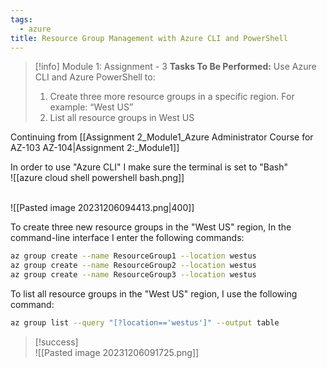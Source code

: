 ```yaml
---
tags:
  - azure
title: Resource Group Management with Azure CLI and PowerShell
---
```

<!--
**Advancing Azure Skills: Azure CLI for Resource Group Management!** I recently completed an insightful assignment in the Azure Administrator course, where I used Azure CLI to create and manage resource groups. The task involved creating three new resource groups in the "West US" region and then listing all resource groups in that region using specific Azure CLI commands. This exercise not only bolstered my command-line skills but also deepened my understanding of Azure's resource management capabilities. Successfully executing these tasks has furthered my proficiency in Azure's diverse cloud services, a crucial step in my journey as an Azure Administrator.
-->

> [!info] Module 1: Assignment - 3
> **Tasks To Be Performed:**
> Use Azure CLI and Azure PowerShell to: 
> 1. Create three more resource groups in a specific region. For example: “West US” 
> 2. List all resource groups in West US

Continuing from [[Assignment 2_Module1_Azure Administrator Course for AZ-103 AZ-104|Assignment  2:_Module1]]

In order to use "Azure CLI" I make sure the terminal is set to "Bash"
<br>![[azure cloud shell powershell bash.png]]

<br>![[Pasted image 20231206094413.png|400]]

To create three new resource groups in the "West US" region, In the command-line interface I enter the following commands:
```bash
az group create --name ResourceGroup1 --location westus
az group create --name ResourceGroup2 --location westus
az group create --name ResourceGroup3 --location westus
```

To list all resource groups in the "West US" region, I use the following command:
```bash
az group list --query "[?location=='westus']" --output table
```

> [!success]
> <br>![[Pasted image 20231206091725.png]]
